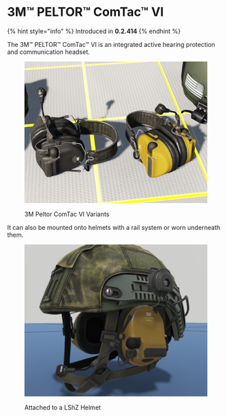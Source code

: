 # 3M™ PELTOR™ ComTac™ VI

{% hint style="info" %}
Introduced in **0.2.414**
{% endhint %}

The 3M™ PELTOR™ ComTac™ VI is an integrated active hearing protection and communication headset.

<figure><img src="../../../../../.gitbook/assets/image (6) (2) (1).png" alt=""><figcaption><p>3M Peltor ComTac VI Variants</p></figcaption></figure>

It can also be mounted onto helmets with a rail system or worn underneath them.

<figure><img src="../../../../../.gitbook/assets/image (5) (1) (2).png" alt=""><figcaption><p>Attached to a LShZ Helmet</p></figcaption></figure>
